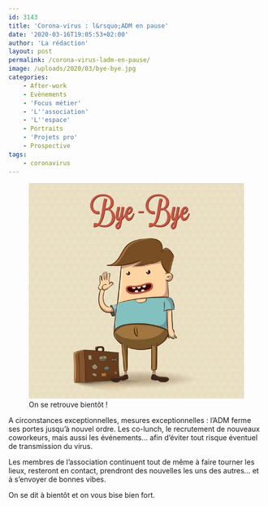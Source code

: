 ```yaml
---
id: 3143
title: 'Corona-virus : l&rsquo;ADM en pause'
date: '2020-03-16T19:05:53+02:00'
author: 'La rédaction'
layout: post
permalink: /corona-virus-ladm-en-pause/
image: /uploads/2020/03/bye-bye.jpg
categories:
    - After-work
    - Evènements
    - 'Focus métier'
    - 'L''association'
    - 'L''espace'
    - Portraits
    - 'Projets pro'
    - Prospective
tags:
    - coronavirus
---
```


<figure class="wp-block-image"><img src="/uploads/2020/03/bye-bye.jpg" alt="Illustration"><figcaption>On se retrouve bientôt !</figcaption></figure>

A circonstances exceptionnelles, mesures exceptionnelles : l’ADM ferme ses portes jusqu’à nouvel ordre. Les co-lunch, le recrutement de nouveaux coworkeurs, mais aussi les événements… afin d’éviter tout risque éventuel de transmission du virus.

Les membres de l’association continuent tout de même à faire tourner les lieux, resteront en contact, prendront des nouvelles les uns des autres… et à s’envoyer de bonnes vibes.

On se dit à bientôt et on vous bise bien fort.